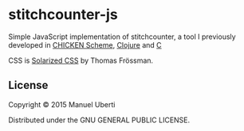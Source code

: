 # stitchcounter-js

Simple JavaScript implementation of stitchcounter, a tool I previously developed
in [CHICKEN Scheme](https://github.com/manuel-uberti/stitchcounter-scm),
[Clojure](https://github.com/manuel-uberti/stitchcounter-clj) and
[C](https://github.com/manuel-uberti/c-bag/blob/master/stitchcounter.c)

CSS is [Solarized CSS](https://thomasf.github.io/solarized-css/) by Thomas
Frössman.

## License
Copyright © 2015 Manuel Uberti

Distributed under the GNU GENERAL PUBLIC LICENSE.
